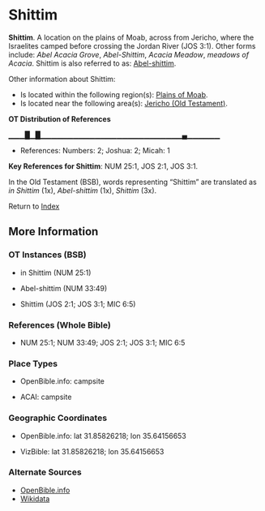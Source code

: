 # Shittim
**Shittim**. 
A location on the plains of Moab, across from Jericho, where the Israelites camped before crossing the Jordan River (JOS 3:1). 
Other forms include: 
*Abel Acacia Grove*, *Abel-Shittim*, *Acacia Meadow*, *meadows of Acacia*. 
Shittim is also referred to as: 
[Abel-shittim](Abel-shittim.md). 




Other information about Shittim:


* Is located within the following region(s): 
[Plains of Moab](MoabPlains.md). 
* Is located near the following area(s): 
[Jericho (Old Testament)](Jericho.md). 


**OT Distribution of References**

▁▁▁█▁█▁▁▁▁▁▁▁▁▁▁▁▁▁▁▁▁▁▁▁▁▁▁▁▁▁▁▄▁▁▁▁▁▁
* References: Numbers: 2; Joshua: 2; Micah: 1



**Key References for Shittim**: 
NUM 25:1, JOS 2:1, JOS 3:1. 


In the Old Testament (BSB), words representing “Shittim” are translated as 
*in Shittim* (1x), *Abel-shittim* (1x), *Shittim* (3x). 




Return to [Index](00-Index.md)

## More Information

### OT Instances (BSB)

* in Shittim (NUM 25:1)

* Abel-shittim (NUM 33:49)

* Shittim (JOS 2:1; JOS 3:1; MIC 6:5)



### References (Whole Bible)

* NUM 25:1; NUM 33:49; JOS 2:1; JOS 3:1; MIC 6:5


### Place Types

* OpenBible.info: campsite

* ACAI: campsite



### Geographic Coordinates

* OpenBible.info: lat 31.85826218; lon 35.64156653

* VizBible: lat 31.85826218; lon 35.64156653



### Alternate Sources

* [OpenBible.info](https://www.openbible.info/geo/ancient/a51d1fa)
* [Wikidata](http://www.wikidata.org/entity/Q2236536)



